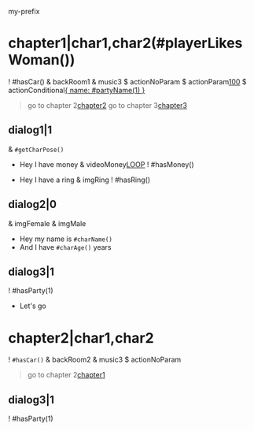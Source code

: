 my-prefix
# chapter1|char1,char2(#playerLikesWoman())
! #hasCar()
& backRoom1
& music3
$ actionNoParam[]()
$ actionParam[100]()
$ actionConditional[{ name: #partyName(1) }](#hasParty(1))
> go to chapter 2[chapter2]()
> go to chapter 3[chapter3](#hasParty(1))

## dialog1|1
& `#getCharPose()`

* Hey I have money
& videoMoney[LOOP]()
! #hasMoney()

* Hey I have a ring
& imgRing
! #hasRing()

## dialog2|0
& imgFemale[](#isFemale())
& imgMale[](#isMale())

* Hey my name is `#charName()`
* And I have `#charAge()` years

## dialog3|1
! #hasParty(1)

* Let's go

# chapter2|char1,char2
! `#hasCar()`
& backRoom2
& music3
$ actionNoParam[]()
> go to chapter 2[chapter1]()

## dialog3|1
! #hasParty(1)
